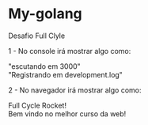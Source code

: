 # My-golang

Desafio Full Clyle

1 - No console irá mostrar algo como:

"escutando em 3000"<br>
"Registrando em development.log"


2 - No navegador irá mostrar algo como:

Full Cycle Rocket!<br>
Bem vindo no melhor curso da web!
